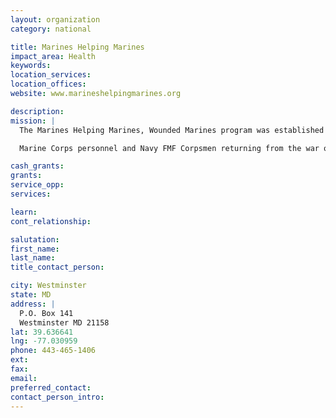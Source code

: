 ```yaml
---
layout: organization
category: national

title: Marines Helping Marines
impact_area: Health
keywords: 
location_services: 
location_offices: 
website: www.marineshelpingmarines.org

description: 
mission: |
  The Marines Helping Marines, Wounded Marines program was established in the Spring of 2003 at the Bethesda Naval Hospital to provide extensive support for injured

  Marine Corps personnel and Navy FMF Corpsmen returning from the war on terror in the Afghanistan and Iraq conflicts. Since then the program has grown to include Balboa Naval Hospital , San Diego- Brooke Army Hospital, San Antonio- Walter Reed Hospital, Washington DC and the Wounded Warrior Regiment at both Camp Pendleton and Camp LeJeune

cash_grants: 
grants: 
service_opp: 
services: 

learn: 
cont_relationship: 

salutation: 
first_name: 
last_name: 
title_contact_person: 

city: Westminster
state: MD
address: |
  P.O. Box 141  
  Westminster MD 21158
lat: 39.636641
lng: -77.030959
phone: 443-465-1406
ext: 
fax: 
email: 
preferred_contact: 
contact_person_intro: 
---
```

